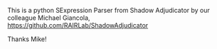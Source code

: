 This is a python SExpression Parser from Shadow Adjudicator by our 
colleague Michael Giancola, https://github.com/RAIRLab/ShadowAdjudicator

Thanks Mike!